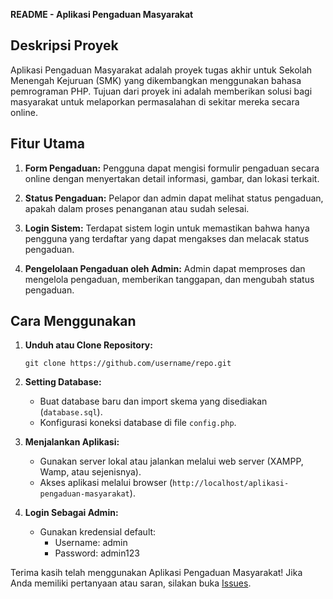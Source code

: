 **README - Aplikasi Pengaduan Masyarakat**

## Deskripsi Proyek

Aplikasi Pengaduan Masyarakat adalah proyek tugas akhir untuk Sekolah Menengah Kejuruan (SMK) yang dikembangkan menggunakan bahasa pemrograman PHP. Tujuan dari proyek ini adalah memberikan solusi bagi masyarakat untuk melaporkan permasalahan di sekitar mereka secara online.

## Fitur Utama

1. **Form Pengaduan:** Pengguna dapat mengisi formulir pengaduan secara online dengan menyertakan detail informasi, gambar, dan lokasi terkait.
   
2. **Status Pengaduan:** Pelapor dan admin dapat melihat status pengaduan, apakah dalam proses penanganan atau sudah selesai.

3. **Login Sistem:** Terdapat sistem login untuk memastikan bahwa hanya pengguna yang terdaftar yang dapat mengakses dan melacak status pengaduan.

4. **Pengelolaan Pengaduan oleh Admin:** Admin dapat memproses dan mengelola pengaduan, memberikan tanggapan, dan mengubah status pengaduan.

## Cara Menggunakan

1. **Unduh atau Clone Repository:**
   ```
   git clone https://github.com/username/repo.git
   ```

2. **Setting Database:**
   - Buat database baru dan import skema yang disediakan (`database.sql`).
   - Konfigurasi koneksi database di file `config.php`.

3. **Menjalankan Aplikasi:**
   - Gunakan server lokal atau jalankan melalui web server (XAMPP, Wamp, atau sejenisnya).
   - Akses aplikasi melalui browser (`http://localhost/aplikasi-pengaduan-masyarakat`).

4. **Login Sebagai Admin:**
   - Gunakan kredensial default: 
     - Username: admin
     - Password: admin123

Terima kasih telah menggunakan Aplikasi Pengaduan Masyarakat! Jika Anda memiliki pertanyaan atau saran, silakan buka [Issues](https://github.com/username/repo/issues).
